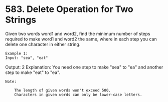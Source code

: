 # 583. Delete Operation for Two Strings

Given two words word1 and word2, find the minimum number of steps required to
        make word1 and word2 the same, where in each step you can delete one character
        in either string.
    

    Example 1:
    Input: "sea", "eat"
Output: 2
Explanation: You need one step to make "sea" to "ea" and another step to make "eat" to "ea".

    

    Note:
    
        The length of given words won't exceed 500.
        Characters in given words can only be lower-case letters.
